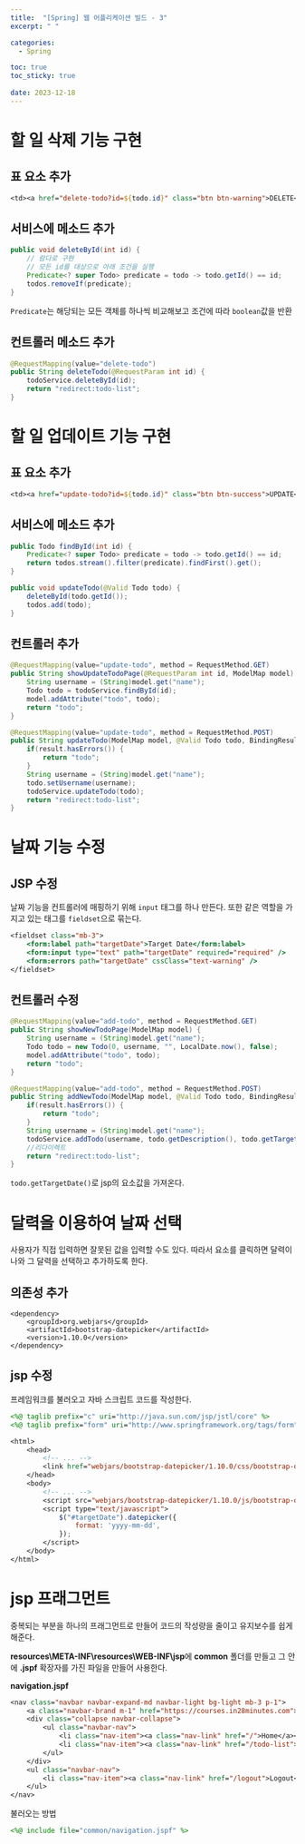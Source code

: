 ```yaml
---
title:  "[Spring] 웹 어플리케이션 빌드 - 3"
excerpt: " "

categories:
  - Spring

toc: true
toc_sticky: true
 
date: 2023-12-18
---
```


# 할 일 삭제 기능 구현  

## 표 요소 추가

```jsp
<td><a href="delete-todo?id=${todo.id}" class="btn btn-warning">DELETE</a></td>
```

## 서비스에 메소드 추가

```java
public void deleteById(int id) {
    // 람다로 구현
    // 모든 id를 대상으로 아래 조건을 실행
    Predicate<? super Todo> predicate = todo -> todo.getId() == id;
    todos.removeIf(predicate);
}
```

`Predicate`는 해당되는 모든 객체를 하나씩 비교해보고 조건에 따라 `boolean`값을 반환

## 컨트롤러 메소드 추가

```java
@RequestMapping(value="delete-todo")
public String deleteTodo(@RequestParam int id) {
    todoService.deleteById(id);
    return "redirect:todo-list";
}
```

# 할 일 업데이트 기능 구현

## 표 요소 추가

```jsp
<td><a href="update-todo?id=${todo.id}" class="btn btn-success">UPDATE</a></td>
```

## 서비스에 메소드 추가

```java
public Todo findById(int id) {
    Predicate<? super Todo> predicate = todo -> todo.getId() == id;
    return todos.stream().filter(predicate).findFirst().get();
}

public void updateTodo(@Valid Todo todo) {
    deleteById(todo.getId());
    todos.add(todo);
}
```

## 컨트롤러 추가

```java
@RequestMapping(value="update-todo", method = RequestMethod.GET)
public String showUpdateTodoPage(@RequestParam int id, ModelMap model) {
    String username = (String)model.get("name");
    Todo todo = todoService.findById(id);
    model.addAttribute("todo", todo);
    return "todo";
}

@RequestMapping(value="update-todo", method = RequestMethod.POST)
public String updateTodo(ModelMap model, @Valid Todo todo, BindingResult result) {
    if(result.hasErrors()) {
        return "todo";
    }
    String username = (String)model.get("name");
    todo.setUsername(username);
    todoService.updateTodo(todo);
    return "redirect:todo-list";
}
```

# 날짜 기능 수정

## JSP 수정

날짜 기능을 컨트롤러에 매핑하기 위해 `input` 태그를 하나 만든다. 또한 같은 역할을 가지고 있는 태그를 `fieldset`으로 묶는다.

```jsp
<fieldset class="mb-3">
    <form:label path="targetDate">Target Date</form:label>
    <form:input type="text" path="targetDate" required="required" />
    <form:errors path="targetDate" cssClass="text-warning" />
</fieldset>
```

## 컨트롤러 수정

```java
@RequestMapping(value="add-todo", method = RequestMethod.GET)
public String showNewTodoPage(ModelMap model) {
    String username = (String)model.get("name");
    Todo todo = new Todo(0, username, "", LocalDate.now(), false);
    model.addAttribute("todo", todo);
    return "todo";
}

@RequestMapping(value="add-todo", method = RequestMethod.POST)
public String addNewTodo(ModelMap model, @Valid Todo todo, BindingResult result) {
    if(result.hasErrors()) {
        return "todo";
    }
    String username = (String)model.get("name");
    todoService.addTodo(username, todo.getDescription(), todo.getTargetDate(), false);
    //리다이렉트
    return "redirect:todo-list";
}
```

`todo.getTargetDate()`로 jsp의 요소값을 가져온다.


# 달력을 이용하여 날짜 선택

사용자가 직접 입력하면 잘못된 값을 입력할 수도 있다. 따라서 요소를 클릭하면 달력이 나와 그 달력을 선택하고 추가하도록 한다.

## 의존성 추가

```
<dependency>
    <groupId>org.webjars</groupId>
    <artifactId>bootstrap-datepicker</artifactId>
    <version>1.10.0</version>
</dependency>
```

## jsp 수정

프레임워크를 불러오고 자바 스크립트 코드를 작성한다.

```jsp
<%@ taglib prefix="c" uri="http://java.sun.com/jsp/jstl/core" %>
<%@ taglib prefix="form" uri="http://www.springframework.org/tags/form" %>

<html>
    <head>
        <!-- ... -->
        <link href="webjars/bootstrap-datepicker/1.10.0/css/bootstrap-datepicker.standalone.css" rel="stylesheet">
    </head>
    <body>
        <!-- ... -->
        <script src="webjars/bootstrap-datepicker/1.10.0/js/bootstrap-datepicker.min.js"></script>
        <script type="text/javascript">
            $("#targetDate").datepicker({
                format: 'yyyy-mm-dd',
            });
        </script>
    </body>
</html>
```

# jsp 프래그먼트

중복되는 부분을 하나의 프래그먼트로 만들어 코드의 작성량을 줄이고 유지보수를 쉽게 해준다. 

**resources\META-INF\resources\WEB-INF\jsp**에 **common** 폴더를 만들고 그 안에 **.jspf** 확장자를 가진 파일을 만들어 사용한다.

**navigation.jspf**

```jsp
<nav class="navbar navbar-expand-md navbar-light bg-light mb-3 p-1">
    <a class="navbar-brand m-1" href="https://courses.in28minutes.com">in28Minutes</a>
    <div class="collapse navbar-collapse">
        <ul class="navbar-nav">
            <li class="nav-item"><a class="nav-link" href="/">Home</a></li>
            <li class="nav-item"><a class="nav-link" href="/todo-list">Todos</a></li>
        </ul>
    </div>
    <ul class="navbar-nav">
        <li class="nav-item"><a class="nav-link" href="/logout">Logout</a></li>
    </ul>
</nav>
```

불러오는 방법

```jsp
<%@ include file="common/navigation.jspf" %>
```